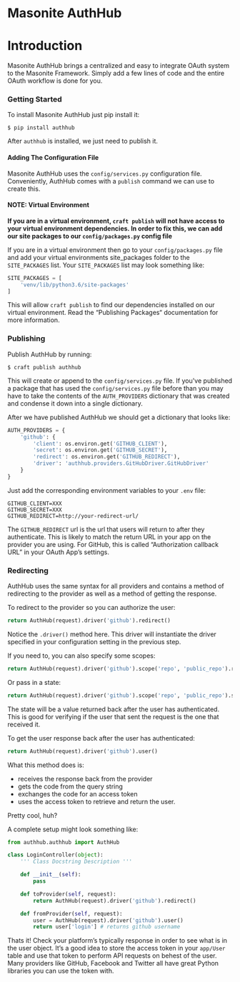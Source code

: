 # Masonite AuthHub

# Introduction

Masonite AuthHub brings a centralized and easy to integrate OAuth system to the Masonite Framework. Simply add a few lines of code and the entire OAuth workflow is done for you.

### Getting Started

To install Masonite AuthHub just pip install it:

```
$ pip install authhub
```

After `authhub` is installed, we just need to publish it.

#### Adding The Configuration File

Masonite AuthHub uses the `config/services.py` configuration file. Conveniently, AuthHub comes with a `publish` command we can use to create this.

#### NOTE: Virtual Environment

**If you are in a virtual environment, **`craft publish`** will not have access to your virtual environment dependencies. In order to fix this, we can add our site packages to our **`config/packages.py`** config file**

If you are in a virtual environment then go to your `config/packages.py` file and add your virtual environments site\_packages folder to the `SITE_PACKAGES` list. Your `SITE_PACKAGES` list may look something like:

```python
SITE_PACKAGES = [
    'venv/lib/python3.6/site-packages'
]
```

This will allow `craft publish` to find our dependencies installed on our virtual environment. Read the “Publishing Packages“ documentation for more information.

### Publishing

Publish AuthHub by running:

```
$ craft publish authhub
```

This will create or append to the `config/services.py` file. If you've published a package that has used the `config/services.py` file before than you may have to take the contents of the `AUTH_PROVIDERS` dictionary that was created and condense it down into a single dictionary.

After we have published AuthHub we should get a dictionary that looks like:

```python
AUTH_PROVIDERS = {
    'github': {
        'client': os.environ.get('GITHUB_CLIENT'),
        'secret': os.environ.get('GITHUB_SECRET'),
        'redirect': os.environ.get('GITHUB_REDIRECT'),
        'driver': 'authhub.providers.GitHubDriver.GitHubDriver'
    }
}
```

Just add the corresponding environment variables to your `.env` file:

```
GITHUB_CLIENT=XXX
GITHUB_SECRET=XXX
GITHUB_REDIRECT=http://your-redirect-url/
```

The `GITHUB_REDIRECT` url is the url that users will return to after they authenticate. This is likely to match the return URL in your app on the provider you are using. For GitHub, this is called “Authorization callback URL” in your OAuth App’s settings.

### Redirecting

AuthHub uses the same syntax for all providers and contains a method of redirecting to the provider as well as a method of getting the response.

To redirect to the provider so you can authorize the user:

```python
return AuthHub(request).driver('github').redirect()
```

Notice the `.driver()` method here. This driver will instantiate the driver specified in your configuration setting in the previous step.

If you need to, you can also specify some scopes:

```python
return AuthHub(request).driver('github').scope('repo', 'public_repo').redirect()
```

Or pass in a state:

```python
return AuthHub(request).driver('github').scope('repo', 'public_repo').state('secret_id').redirect()
```

The state will be a value returned back after the user has authenticated. This is good for verifying if the user that sent the request is the one that received it.

To get the user response back after the user has authenticated:

```python
return AuthHub(request).driver('github').user()
```

What this method does is:

* receives the response back from the provider
* gets the code from the query string
* exchanges the code for an access token
* uses the access token to retrieve and return the user.

Pretty cool, huh?

A complete setup might look something like:

```python
from authhub.authhub import AuthHub

class LoginController(object):
    ''' Class Docstring Description '''

    def __init__(self):
        pass

    def toProvider(self, request):
        return AuthHub(request).driver('github').redirect()

    def fromProvider(self, request):
        user = AuthHub(request).driver('github').user()
        return user['login'] # returns github username
```

Thats it! Check your platform’s typically response in order to see what is in the  user object. It’s a good idea to store the access token in your `app/User` table and use that token to perform API requests on behest of the user. Many providers like GitHub, Facebook and Twitter all have great Python libraries you can use the token with.